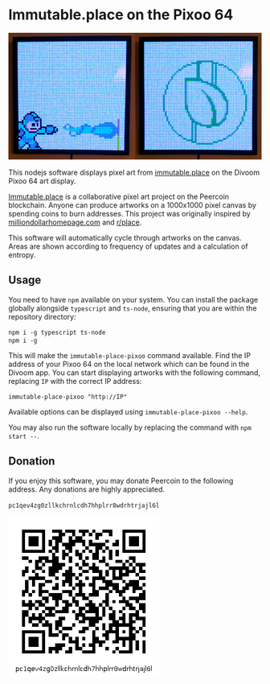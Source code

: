 # Immutable.place on the Pixoo 64

![Example Display](exampleDisplay.jpg "Example Display")

This nodejs software displays pixel art from
[immutable.place](https://immutable.place/) on the Divoom Pixoo 64 art
display.

[Immutable.place](https://immutable.place/) is a collaborative pixel art project
on the Peercoin blockchain. Anyone can produce artworks on a 1000x1000 pixel
canvas by spending coins to burn addresses. This project was originally inspired
by [milliondollarhomepage.com](http://milliondollarhomepage.com) and
[r/place](https://www.reddit.com/r/place/).

This software will automatically cycle through artworks on the canvas. Areas are
shown according to frequency of updates and a calculation of entropy.

## Usage

You need to have `npm` available on your system. You can install the package
globally alongside `typescript` and `ts-node`, ensuring that you are within the
repository directory:

```
npm i -g typescript ts-node
npm i -g
```

This will make the `immutable-place-pixoo` command available. Find the IP
address of your Pixoo 64 on the local network which can be found in the Divoom
app. You can start displaying artworks with the following command, replacing
`IP` with the correct IP address:

```
immutable-place-pixoo "http://IP"
```

Available options can be displayed using `immutable-place-pixoo --help`.

You may also run the software locally by replacing the command with `npm start
--`.

## Donation

If you enjoy this software, you may donate Peercoin to the following address.
Any donations are highly appreciated.

`pc1qev4zg0zllkchrnlcdh7hhplrr8wdrhtrjajl6l`

![pc1qev4zg0zllkchrnlcdh7hhplrr8wdrhtrjajl6l](donationQR.png "Immutable.place Pixoo Donation")


